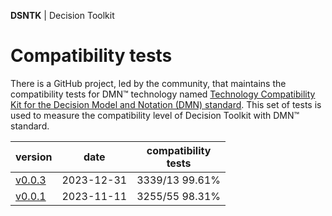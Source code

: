 **DSNTK** | Decision Toolkit

# Compatibility tests

There is a GitHub project, led by the community, that maintains
the compatibility tests for DMN™ technology named
[Technology Compatibility Kit for the Decision Model and Notation (DMN) standard](https://github.com/dmn-tck/tck).
This set of tests is used to measure the compatibility level of Decision Toolkit with DMN™ standard.

| version                |    date    | compatibility<br/>tests |
|------------------------|:----------:|:-----------------------:|
| [v0.0.3](./2023-12-31) | 2023-12-31 |     3339/13 99.61%      |
| [v0.0.1](./2023-11-11) | 2023-11-11 |     3255/55 98.31%      |
